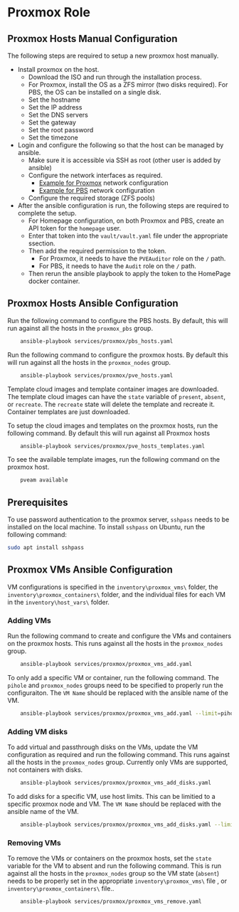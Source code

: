 # Proxmox Role

## Proxmox Hosts Manual Configuration

The following steps are required to setup a new proxmox host manually.

- Install proxmox on the host.
    - Download the ISO and run through the installation process.
    - For Proxmox, install the OS as a ZFS mirror (two disks required). For PBS, the OS can be installed on a single disk.
    - Set the hostname
    - Set the IP address
    - Set the DNS servers
    - Set the gateway
    - Set the root password
    - Set the timezone
- Login and configure the following so that the host can be managed by ansible.
    - Make sure it is accessible via SSH as root (other user is added by ansible)
    - Configure the network interfaces as required.
        - [Example for Proxmox](files/proxmox_interfaces.example) network configuration
        - [Example for PBS](files/pbs_interfaces.example) network configuration
    - Configure the required storage (ZFS pools)
- After the ansible configuration is run, the following steps are required to complete the setup.
    - For Homepage configuration, on both Proxmox and PBS, create an API token for the `homepage` user. 
    - Enter that token into the `vault/vault.yaml` file under the appropriate ssection.
    - Then add the required permission to the token.
        - For Proxmox, it needs to have the `PVEAuditor` role on the `/` path.
        - For PBS, it needs to have the `Audit` role on the `/` path.
    - Then rerun the ansible playbook to apply the token to the HomePage docker container.

## Proxmox Hosts Ansible Configuration

Run the following command to configure the PBS hosts. By default, this will run against all the hosts in the `proxmox_pbs` group.

```bash
    ansible-playbook services/proxmox/pbs_hosts.yaml
```


Run the following command to configure the proxmox hosts. By default this will run against all the hosts in the `proxmox_nodes` group.

```bash
    ansible-playbook services/proxmox/pve_hosts.yaml
```

Template cloud images and template container images are downloaded. The template cloud images can have the `state` variable of `present`, `absent`, or `recreate`. The `recreate` state will delete the template and recreate it. Container templates are just downloaded. 

To setup the cloud images and templates on the proxmox hosts, run the following command. By default this will run against all Proxmox hosts
```bash
    ansible-playbook services/proxmox/pve_hosts_templates.yaml
```

To see the available template images, run the following command on the proxmox host.
```bash
    pveam available
```

## Prerequisites
To use password authentication to the proxmox server, `sshpass` needs to be installed on the local machine. To install `sshpass` on Ubuntu, run the following command:

```bash
sudo apt install sshpass
```

## Proxmox VMs Ansible Configuration
VM configurations is specified in the `inventory\proxmox_vms\` folder, the `inventory\proxmox_containers\` folder,  and the individual files for each VM in the `inventory\host_vars\` folder.

### Adding VMs
Run the following command to create and configure the VMs and containers on the proxmox hosts. This runs against all the hosts in the `proxmox_nodes` group.

```bash
    ansible-playbook services/proxmox/proxmox_vms_add.yaml
```

To only add a specific VM or container, run the following command. The `pihole` and `proxmox_nodes` groups need to be specified to properly run the configuraiton. The `VM Name` should be replaced with the ansible name of the VM.

```bash
    ansible-playbook services/proxmox/proxmox_vms_add.yaml --limit=pihole:proxmox_nodes:[VM Name]:
```

### Adding VM disks
To add virtual and passthrough disks on the VMs, update the VM configuration as required and run the following command. This runs against all the hosts in the `proxmox_nodes` group. Currently only VMs are supported, not containers with disks.

```bash
    ansible-playbook services/proxmox/proxmox_vms_add_disks.yaml
```
To add disks for a specific VM, use host limits. This can be limitied to a specific proxmox node and VM. The `VM Name` should be replaced with the ansible name of the VM.

```bash
    ansible-playbook services/proxmox/proxmox_vms_add_disks.yaml --limit=pve3.home.stechsolutions.ca:[VM Name]:
```

### Removing VMs
To remove the VMs or containers on the proxmox hosts, set the `state` variable for the VM to absent and run the following command. This is run against all the hosts in the `proxmox_nodes` group so the VM state (`absent`) needs to be properly set in the appropriate `inventory\proxmox_vms\` file , or `inventory\proxmox_containers\` file..

```bash
    ansible-playbook services/proxmox/proxmox_vms_remove.yaml
```
